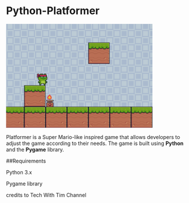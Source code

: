 # Python-Platformer


<img src="./assets/li_platf.png" alt="Image Alt Text" width="400">



Platformer is a Super Mario-like inspired game that allows developers to adjust the game according to their needs. The game is built using <b>Python</b> and the <b>Pygame</b> library.

##Requirements
<p>Python 3.x</p>
<p>Pygame library</p>



credits to Tech With Tim Channel